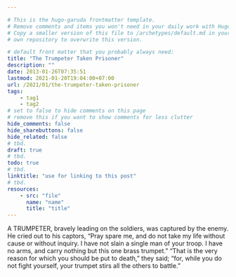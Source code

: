 ```yaml
---

# This is the hugo-garuda frontmatter template.
# Remove comments and items you won't need in your daily work with Hugo.
# Copy a smaller version of this file to /archetypes/default.md in your
# own repository to overwrite this version.

# default front matter that you probably always need:
title: "The Trumpeter Taken Prisoner"
description: ""
date: 2013-01-26T07:35:51
lastmod: 2021-01-20T19:04:00+07:00
url: /2021/01/the-trumpeter-taken-prisoner
tags:
    - tag1
    - tag2
# set to false to hide comments on this page
# remove this if you want to show comments for less clutter
hide_comments: false
hide_sharebuttons: false
hide_related: false
# tbd.
draft: true
# tbd.
todo: true
# tbd.
linktitle: "use for linking to this post"
# tbd.
resources:
    - src: "file"
      name: "name"
      title: "title"
---
```

A TRUMPETER, bravely leading on the soldiers, was captured by the enemy. He cried out to his captors, “Pray spare me, and do not take my life without cause or without inquiry. I have not slain a single man of your troop. I have no arms, and carry nothing but this one brass trumpet.” “That is the very reason for which you should be put to death,” they said; “for, while you do not fight yourself, your trumpet stirs all the others to battle.”
